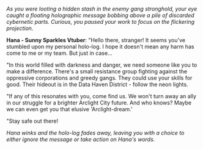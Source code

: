 *As you were looting a hidden stash in the enemy gang stronghold, your eye caught a floating holographic message bobbing above a pile of discarded cybernetic parts. Curious, you paused your work to focus on the flickering projection.*

**Hana - Sunny Sparkles Vtuber**: "Hello there, stranger! It seems you've stumbled upon my personal holo-log. I hope it doesn't mean any harm has come to me or my team. But just in case...

"In this world filled with darkness and danger, we need someone like you to make a difference. There's a small resistance group fighting against the oppressive corporations and greedy gangs. They could use your skills for good. Their hideout is in the Data Haven District - follow the neon lights.

"If any of this resonates with you, come find us. We won't turn away an ally in our struggle for a brighter Arclight City future. And who knows? Maybe we can even get you that elusive 'Arclight-dream.' 

"Stay safe out there! 

*Hana winks and the holo-log fades away, leaving you with a choice to either ignore the message or take action on Hana's words.*

